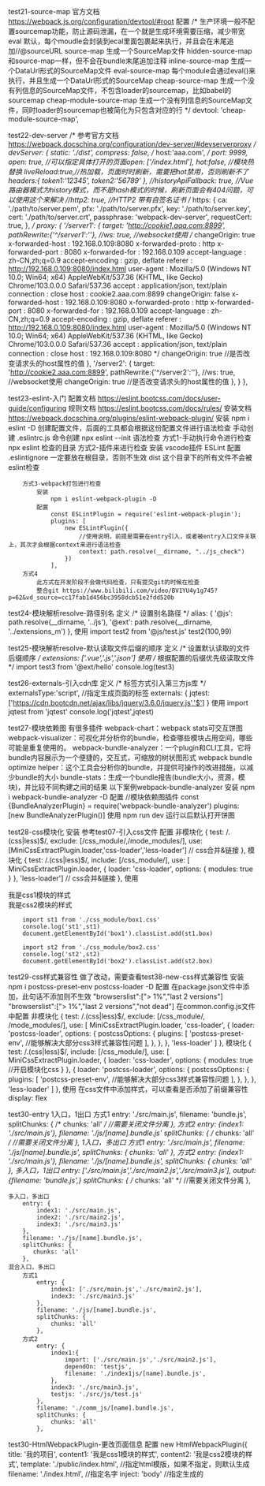 test21-source-map
    官方文档
        https://webpack.js.org/configuration/devtool/#root
    配置
        /*
            生产环境一般不配置sourcemap功能，防止源码泄漏，在一个就是生成环境需要压缩，减少带宽
            eval 默认，每个moudle会封装到ecal里面包裹起来执行，并且会在末尾追加//@sourceURL
            source-map 生成一个SourceMap文件
            hidden-source-map 和source-map一样，但不会在bundle末尾追加注释
            inline-source-map 生成一个DataUrl形式的SourceMap文件
            eval-source-map 每个module会通过eval()来执行，并且生成一个DataUrl形式的SourceMap
            cheap-source-map 生成一个没有列信息的SourceMap文件，不包含loader的sourcemap，比如babel的sourcemap
            cheap-module-source-map 生成一个没有列信息的SourceMap文件，同时loader的sourcemap也被简化为只包含对应的行
        */
        devtool: 'cheap-module-source-map',

test22-dev-server
    /* 
        参考官方文档
            https://webpack.docschina.org/configuration/dev-server/#devserverproxy
     */
    devServer: {
        static: './dist',
        compress: false,
        /* host:'aaa.com', */
        port: 9999,
        open: true, //可以指定具体打开的页面open: ['/index.html'],
        hot:false, //模块热替换
        liveReload:true,//热加载，页面时时刷新，需要把hot禁用，否则刷新不了
        headers:{
            token1:'12345',
            token2:'56789'
        },
        //historyApiFallback: true, //Vue路由器模式为history模式，而不是hash模式的时候，刷新页面会有404问题，可以使用这个来解决
        //http2: true, //HTTP2 带有自签名证书
        /* https: {
            ca: './path/to/server.pem',
            pfx: './path/to/server.pfx',
            key: './path/to/server.key',
            cert: './path/to/server.crt',
            passphrase: 'webpack-dev-server',
            requestCert: true,
        }, */
        proxy: {
            '/server1': {
              target: 'http://cookie1.aaa.com:8899',
              pathRewrite:{'^/server1':''},
              //ws: true, //websocket使用
              /*
                changeOrigin: true
                    x-forwarded-host : 192.168.0.109:8080
                    x-forwarded-proto : http
                    x-forwarded-port : 8080
                    x-forwarded-for : 192.168.0.109
                    accept-language : zh-CN,zh;q=0.9
                    accept-encoding : gzip, deflate
                    referer : http://192.168.0.109:8080/index.html
                    user-agent : Mozilla/5.0 (Windows NT 10.0; Win64; x64) AppleWebKit/537.36 (KHTML, like Gecko) Chrome/103.0.0.0 Safari/537.36
                    accept : application/json, text/plain
                    connection : close
                    host : cookie2.aaa.com:8899
                changeOrigin: false
                    x-forwarded-host : 192.168.0.109:8080
                    x-forwarded-proto : http
                    x-forwarded-port : 8080
                    x-forwarded-for : 192.168.0.109
                    accept-language : zh-CN,zh;q=0.9
                    accept-encoding : gzip, deflate
                    referer : http://192.168.0.109:8080/index.html
                    user-agent : Mozilla/5.0 (Windows NT 10.0; Win64; x64) AppleWebKit/537.36 (KHTML, like Gecko) Chrome/103.0.0.0 Safari/537.36
                    accept : application/json, text/plain
                    connection : close
                    host : 192.168.0.109:8080
              */
              changeOrigin: true  //是否改变请求头的host属性的值
            },
            '/server2': {
              target: 'http://cookie2.aaa.com:8899',
              pathRewrite:{'^/server2':''},
              //ws: true, //websocket使用
              changeOrigin: true  //是否改变请求头的host属性的值
            },
        }
    },

test23-eslint-入门
    配置文档
        https://eslint.bootcss.com/docs/user-guide/configuring
    规则文档
        https://eslint.bootcss.com/docs/rules/
    安装文档
        https://webpack.docschina.org/plugins/eslint-webpack-plugin/
    安装
        npm i eslint -D
    创建配置文件，后面的工具都会根据这份配置文件进行语法检查 
        手动创建 .eslintrc.js
        命令创建 npx eslint --init
    语法检查
        方式1-手动执行命令进行检查
            npx eslint 检查的目录
        方式2-插件来进行检查
            安装
                vscode插件 ESLint
            配置
                .eslintignore 一定要放在根目录，否则不生效
                    dist 这个目录下的所有文件不会被eslint检查

        方式3-webpack打包进行检查
            安装
                npm i eslint-webpack-plugin -D
            配置
                const ESLintPlugin = require('eslint-webpack-plugin');
                plugins: [
                    new ESLintPlugin({
                        //使用说明，前提是需要在entry引入，或者被entry入口文件关联上，其次才会根据context来进行语法检查
                        context: path.resolve(__dirname, "../js_check")
                    })
                ],
        方式4
            此方式在开发阶段不会做代码检查，只有提交git的时候在检查
            整合git https://www.bilibili.com/video/BV1YU4y1g745?p=62&vd_source=cc17fab1d456bc3958dcb51e2fdd520b
        
test24-模块解析resolve-路径别名
    定义
        /* 设置别名路径 */
        alias: {
            '@js': path.resolve(__dirname, '../js'),
            '@ext': path.resolve(__dirname, '../extensions_m')
        },
    使用
        import test2 from '@js/test.js'
        test2(100,99)

test25-模块解析resolve-默认读取文件后缀的顺序
    定义
        /* 设置默认读取的文件后缀顺序 */
        extensions: ['.vue','.js','.json']
    使用
        /* 根据配置的后缀优先级读取文件 */
        import test3 from '@ext/hello'
        console.log(test3)

test26-externals-引入cdn库
    定义
        /* 标签方式引入第三方js库 */
        externalsType:'script', //指定生成页面的标签
        externals: {
            jqtest:['https://cdn.bootcdn.net/ajax/libs/jquery/3.6.0/jquery.js','$']
        }
    使用
        import jqtest from 'jqtest'
        console.log('jqtest',jqtest)

test27-模块依赖图
    有很多插件
        webpack-chart：webpack stats可交互饼图
        webpack-visualizer：可视化并分析你的bundle，检查哪些模块占用空间，哪些可能是重复使用的。
        webpack-bundle-analyzer：一个plugin和CLI工具，它将bundle内容展示为一个便捷的，交互式，可缩放的树状图形式
        webpack bundle optimize helper：这个工具会分析你的bundle，并提供可操作的改进措施，以减少bundle的大小
        bundle-stats：生成一个bundle报告(bundle大小，资源，模块)，并比较不同构建之间的结果
    以下案例webpack-bundle-analyzer
        安装
            npm i webpack-bundle-analyzer -D
        配置
            //模块依赖图插件
            const {BundleAnalyzerPlugin} = require('webpack-bundle-analyzer')
            plugins: [new BundleAnalyzerPlugin()]
        使用
            npm run dev 运行以后默认打开饼图

test28-css模块化
    安装
        参考test07-引入css文件
    配置
        非模块化
        {
            test: /\.(css|less)$/,
            exclude: [/css_module/,/mode_modules/],
            use: [MiniCssExtractPlugin.loader,'css-loader','less-loader'] // css合并&链接
        },
        模块化
        {
            test: /\.(css|less)$/,
            include: [/css_module/],
            use: [
                MiniCssExtractPlugin.loader,
                {
                    loader: 'css-loader',
                    options: {
                        modules: true
                    }
                },
                'less-loader'] // css合并&链接
        },
    使用
        <div id="box1">我是css1模块的样式</div>
        <div id="box2">我是css2模块的样式</div>

        import st1 from './css_module/box1.css'
        console.log('st1',st1)
        document.getElementById('box1').classList.add(st1.box)

        import st2 from './css_module/box2.css'
        console.log('st2',st2)
        document.getElementById('box2').classList.add(st2.box)

test29-css样式兼容性
    做了改动，需要查看test38-new-css样式兼容性
    安装
        npm i postcss-preset-env postcss-loader -D
    配置
        在package.json文件中添加，此句话不添加则不生效
            "browserslist":["> 1%","last 2 versions"]
            "browserslist":["> 1%","last 2 versions","not dead"]
        在common.config.js文件中配置
            非模块化
            {
                test: /\.(css|less)$/,
                exclude: [/css_module/, /mode_modules/],
                use: [
                    MiniCssExtractPlugin.loader,
                    'css-loader',
                    {
                        loader: 'postcss-loader',
                        options: {
                            postcssOptions: {
                                plugins: [
                                    'postcss-preset-env', //能够解决大部分css3样式兼容性问题
                                ],
                            },
                        },
                    },
                    'less-loader'
                ]
            },
            模块化
            {
                test: /\.(css|less)$/,
                include: [/css_module/],
                use: [
                    MiniCssExtractPlugin.loader,
                    {
                        loader: 'css-loader',
                        options: {
                            modules: true //开启模块化css
                        }
                    },
                    {
                        loader: 'postcss-loader',
                        options: {
                            postcssOptions: {
                                plugins: [
                                    'postcss-preset-env', //能够解决大部分css3样式兼容性问题
                                ],
                            },
                        },
                    },
                    'less-loader'
                ]
            },
    使用
        在css文件中添加样式，可以查看是否添加了前缀兼容性
            display: flex

test30-entry
    1入口，1出口
        方式1
            entry: './src/main.js',
            filename: 'bundle.js',
            splitChunks: {
                /*  chunks: 'all' */  //需要关闭文件分离
            },
        方式2
            entry: {index1: './src/main.js'},
            filename: './js/[name].bundle.js'
            splitChunks: {
                /*  chunks: 'all' */  //需要关闭文件分离
            },
    1入口，多出口
        方式1
            entry: './src/main.js',
            filename: './js/[name].bundle.js',
            splitChunks: {
                chunks: 'all' 
            },
        方式2
            entry: {index1: './src/main.js'},
            filename: './js/[name].bundle.js',
            splitChunks: {
                chunks: 'all' 
            },
    多入口，1出口
        entry: ['./src/main.js','./src/main2.js','./src/main3.js'],
        output: {filename: 'bundle.js',}
        splitChunks: {
           /*  chunks: 'all' */  //需要关闭文件分离
        },

    多入口，多出口
        entry: {
            index1: './src/main.js',
            index2: './src/main2.js',
            index3: './src/main3.js'
        },
        filename: './js/[name].bundle.js',
        splitChunks: {
           chunks: 'all' 
        },
    混合入口，多出口
        方式1
            entry: {
                index1: ['./src/main.js','./src/main2.js'],
                index3: './src/main3.js'
            },
            filename: './js/[name].bundle.js',
            splitChunks: {
                chunks: 'all' 
            },
        方式2
            entry: {
                index1:{
                    import: ['./src/main.js','./src/main2.js'],
                    dependOn: 'testjs',
                    filename: './index1js/[name].bundle.js',
                },
                index3: './src/main3.js',
                testjs: './src/js/test.js'
            },
            filename: './comm_js/[name].bundle.js',
            splitChunks: {
                chunks: 'all' 
            },

test30-HtmlWebpackPlugin-更改页面信息
    配置
        new HtmlWebpackPlugin({
            title: '我的项目',
            content1: '我是css1模块的样式',
            content2: '我是css2模块的样式',
            template: './public/index.html', //指定html模版，如果不指定，则默认生成
            filename: './index.html', //指定名字
            inject: 'body' //指定生成的<script>标签生成的位置
        }),
    使用
        <title><%= htmlWebpackPlugin.options.title %></title>
        <div id="box1"><%= htmlWebpackPlugin.options.content1 %></div>
        <div id="box2"><%= htmlWebpackPlugin.options.content2 %></div>

test30-HtmlWebpackPlugin-指定js引入
    配置
        entry: {
            index1: {
                import: ['./src/main.js', './src/main2.js'],
                dependOn: 'testjs'
            },
            index3: './src/main3.js',
            testjs: './src/js/test.js'
        },
    使用
        new HtmlWebpackPlugin({
            title: '我的项目',
            content1: '我是css1模块的样式',
            content2: '我是css2模块的样式',
            template: './public/index.html', //指定html模版，如果不指定，则默认生成
            filename: './index.html', //指定名字
            inject: 'body', //指定生成的<script>标签生成的位置
            chunks: ['index1','testjs'] //指定引入的js文件
        }),
    
test31.3-HtmlWebpackPlugin-多页面
        配置
            new HtmlWebpackPlugin({
                title: '我的项目',
                content1: '我是css1模块的样式',
                content2: '我是css2模块的样式',
                template: './public/index.html', //指定html模版，如果不指定，则默认生成
                filename: './index.html', //指定名字
                inject: 'body', //指定生成的<script>标签生成的位置
                chunks: ['index1','testjs'], //指定引入的js文件，默认不写则为全部引入
                /* publicPath: 'http://www.a.com' */
            }),
            new HtmlWebpackPlugin({
                title: '我的项目',
                content1: '我是css1模块的样式',
                content2: '我是css2模块的样式',
                template: './public/index.html', //指定html模版，如果不指定，则默认生成
                filename: './app3/index3.html', //指定名字
                inject: 'body', //指定生成的<script>标签生成的位置
                chunks: ['index3'], //指定引入的js文件，默认不写则为全部引入
                publicPath: 'http://www.b.com'
            }),

test32-摇树-TreeShaking
    配置
        optimization:{
            usedExports: true //摇树TreeShaking ,默认在生产模式下也会进行摇树的
        }
        在package.json文件中配置
        "sideEffects": false, 告诉webpack，全部文件没副作用，随便摇树
        "sideEffects": true,  默认，告诉webpack，全部文件都有副作用，不能随便摇树
        "sideEffects": ["*.css","*test1.less"],, 全部css不要随便摇树，test1.less不要随便摇树，其他都可以随便摇树

test33-devServer-重新写入dist
    配置
        devMiddleware:{
            writeToDisk:true, //重新写入dist
        },

test34-Shimming定义全局变量
    配置
        const webpack = require('webpack')
        plugins: [
            new webpack.ProvidePlugin(
                {
                    myGlobalObj:path.resolve('./src/globaljs/myglobal.js'), //自己的全局对象
                    globalObj:'lodash' //第三方的全局对象
                }
            )
        ]
    使用
        console.log('自己的全局变量',myGlobalObj.add(1000,2000))
        console.log(globalObj.join(['第三方全局变量','hello','world']))

test35-构建本地库-es5使用
    配置
        entry: './src/mylibrary/mylib.js',
        output: {
            filename: 'mylib.js',
            path: path.resolve(__dirname, '../../dist'),
            clean: true, //每次都清理dist目录
            library: {
                name: 'mylib',
                type: 'window'
            }
        },
        splitChunks: {
            /* chunks: 'all' */ //关闭此处，否则依赖会分离
        }
    使用
        npm run pro 可以打成压缩版本的
        npm run dev 可以打成不压缩版本的

test35.2-构建本地库-commonjs使用
    配置
        entry: './src/mylibrary/mylib.js',
        output: {
            filename: 'mylib.js',
            path: path.resolve(__dirname, '../../dist'),
            clean: true, //每次都清理dist目录
            library: {
                name: 'mylib',
                type: 'commonjs'
            }
        },
        splitChunks: {
            /* chunks: 'all' */ //关闭此处，否则依赖会分离
        }
    使用
        npm run pro 可以打成压缩版本的
        npm run dev 可以打成不压缩版本的

test35.2-构建本地库-es6使用
    配置
        entry: './src/mylibrary/mylib.js',
        /* es6打包需要的 */
        experiments: {
            outputModule: true
        },
        output: {
            filename: 'mylib.js',
            path: path.resolve(__dirname, '../../dist'),
            clean: true, //每次都清理dist目录
            library: {
                /* name: 'mylib', */
                type: 'module'
            }
        },
        splitChunks: {
            /* chunks: 'all' */ //关闭此处，否则依赖会分离
        }
    使用
        npm run pro 可以打成压缩版本的
        npm run dev 可以打成不压缩版本的

test35.2-构建本地库-umd(es5+commonjs)
    可以同时支持es5和commonjs
    配置
        entry: './src/mylibrary/mylib.js',
        output: {
            filename: 'mylib.js',
            path: path.resolve(__dirname, '../../dist'),
            clean: true, //每次都清理dist目录
            library: {
                name: 'mylib',
                type: 'umd'
            },
            globalObject: 'globalThis'
        },
        splitChunks: {
            /* chunks: 'all' */ //关闭此处，否则依赖会分离
        }
    使用
        npm run pro 可以打成压缩版本的
        npm run dev 可以打成不压缩版本的

test36-new-eslint-高级使用
    查看test23-eslint-入门帮助文档
test37-new-babel-高级使用
    test12-js-es6转es5语法
test38-new-css样式兼容性
    test29-css样式兼容性

test39-new-本地图片无损压缩
    官方
        https://webpack.js.org/plugins/image-minimizer-webpack-plugin/
    安装
        npm i image-minimizer-webpack-plugin imagemin -D
        npm install -g cnpm 下载失败，所以需要用到cnpm来下载
        cnpm i imagemin-gifsicle imagemin-jpegtran imagemin-optipng imagemin-svgo -D
    配置
        //本地图片压缩
        const ImageMinimizerPlugin = require("image-minimizer-webpack-plugin");
        /* 本地图片无损压缩，在线图片压缩不了 */
        new ImageMinimizerPlugin({
            minimizer:{
                implementation: ImageMinimizerPlugin.imageminGenerate,
                options:{
                    plugins: [
                        ["gifsicle", { interlaced: true }],
                        ["jpegtran", { progressive: true }],
                        ["optipng", { optimizationLevel: 5 }],
                        // Svgo configuration here https://github.com/svg/svgo#configuration
                        [
                            "svgo",
                            {
                                plugins: [
                                    "preset-default",
                                    "prefixIds",
                                    {
                                        name: "sortAttrs",
                                        params: {
                                            xmlnsOrder: "alphabetical",
                                        }
                                    }
                                ]
                            },
                        ],
                    ],
                }
            }
        }),
    

test40-new-代码分割
    optimization: {
        /* 
            //https://webpack.js.org/plugins/split-chunks-plugin/#optimizationsplitchunks
            配置重复代码自动分离
         */
        splitChunks: {
            chunks: 'all', //对所有模块都进行分割
            /* 
            全局配置
            minSize: 20000, //分割代码最小的值
            minRemainingSize: 0, //确保最后提取文件大小不能为0
            minChunks: 1, //至少被引用几次，满足条件才会进行代码分割
            maxAsyncRequests: 30, //按需加载时，并行加载的文件的最大数量
            maxInitialRequests: 30, //入口js文件最大并行请求数量
            enforceSizeThreshold: 50000, //超过50kb一定会单独打包(此时会忽略minRemainingSize、maxAsyncRequests、maxInitialRequests)
            cacheGroups: { //组，哪些模块要打包到一个组
                defaultVendors: { //组名，局部配置
                    test: /[\\/]node_modules[\\/]/, //匹配到的这些都要打包到一个组
                    priority: -10, //值越大权重越大
                    reuseExistingChunk: true, //如果当前chunk包含已从主bundle中拆分出模块，则它将被重用，而不是生成新的模块
                },
                default: { //默认组名，局部配置
                    minChunks: 2,
                    priority: -20,
                    reuseExistingChunk: true,
                },
            }, 
            */
        },
        usedExports: true, //摇树TreeShaking ,默认在生产模式下也会进行摇树的
    },

test42-new-corejs-对es7及以上的js做转换es5
    安装
        cnpm i core-js -D
    配置
        方式1，手动引入
            //import 'core-js' //全部引入
            //import 'core-js/es/promise' //按需引入
        方式2，动态引入
            babel.config.js
                presets: [
                    [
                    '@babel/preset-env',
                    {
                        useBuiltIns: "usage",
                        corejs: 3
                    }
                    ]
                ],
    
test43-new-复制文件
    官方文档
        https://www.npmjs.com/package/copy-webpack-plugin#globoptions
    安装
        cnpm i copy-webpack-plugin -D
    配置
        //拷贝文件插件
        const CopyPlugin = require("copy-webpack-plugin");
        new CopyPlugin({
            patterns: [
                { 
                    from: "./public", 
                    to: "./",
                    globOptions: {
                        ignore: ["**/index.html"],
                    }, 
                },
               /*  { from: "other", to: "public" }, */
            ],
        }),

